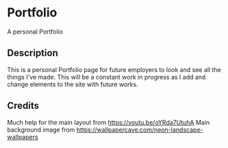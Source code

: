 # Portfolio

A personal Portfolio

## Description

This is a personal Portfolio page for future employers to look and see all the things I've made.
This will be a constant work in progress as I add and change elements to the site with future works.

## Credits

Much help for the main layout from https://youtu.be/oYRda7UtuhA
Main background image from https://wallpapercave.com/neon-landscape-wallpapers
